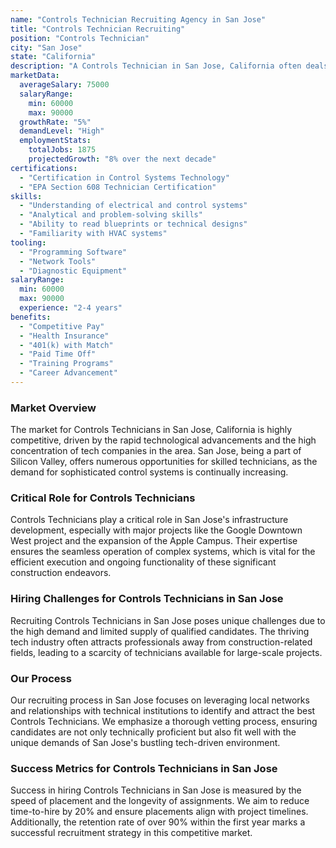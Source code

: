 ```yaml
---
name: "Controls Technician Recruiting Agency in San Jose"
title: "Controls Technician Recruiting"
position: "Controls Technician"
city: "San Jose"
state: "California"
description: "A Controls Technician in San Jose, California often deals with the installation, maintenance, and troubleshooting of control systems in various industries."
marketData:
  averageSalary: 75000
  salaryRange:
    min: 60000
    max: 90000
  growthRate: "5%"
  demandLevel: "High"
  employmentStats:
    totalJobs: 1875
    projectedGrowth: "8% over the next decade"
certifications:
  - "Certification in Control Systems Technology"
  - "EPA Section 608 Technician Certification"
skills:
  - "Understanding of electrical and control systems"
  - "Analytical and problem-solving skills"
  - "Ability to read blueprints or technical designs"
  - "Familiarity with HVAC systems"
tooling:
  - "Programming Software"
  - "Network Tools"
  - "Diagnostic Equipment"
salaryRange:
  min: 60000
  max: 90000
  experience: "2-4 years"
benefits:
  - "Competitive Pay"
  - "Health Insurance"
  - "401(k) with Match"
  - "Paid Time Off"
  - "Training Programs"
  - "Career Advancement"
---
```


### Market Overview
The market for Controls Technicians in San Jose, California is highly competitive, driven by the rapid technological advancements and the high concentration of tech companies in the area. San Jose, being a part of Silicon Valley, offers numerous opportunities for skilled technicians, as the demand for sophisticated control systems is continually increasing.

### Critical Role for Controls Technicians
Controls Technicians play a critical role in San Jose's infrastructure development, especially with major projects like the Google Downtown West project and the expansion of the Apple Campus. Their expertise ensures the seamless operation of complex systems, which is vital for the efficient execution and ongoing functionality of these significant construction endeavors.

### Hiring Challenges for Controls Technicians in San Jose
Recruiting Controls Technicians in San Jose poses unique challenges due to the high demand and limited supply of qualified candidates. The thriving tech industry often attracts professionals away from construction-related fields, leading to a scarcity of technicians available for large-scale projects.

### Our Process
Our recruiting process in San Jose focuses on leveraging local networks and relationships with technical institutions to identify and attract the best Controls Technicians. We emphasize a thorough vetting process, ensuring candidates are not only technically proficient but also fit well with the unique demands of San Jose's bustling tech-driven environment.

### Success Metrics for Controls Technicians in San Jose
Success in hiring Controls Technicians in San Jose is measured by the speed of placement and the longevity of assignments. We aim to reduce time-to-hire by 20% and ensure placements align with project timelines. Additionally, the retention rate of over 90% within the first year marks a successful recruitment strategy in this competitive market.